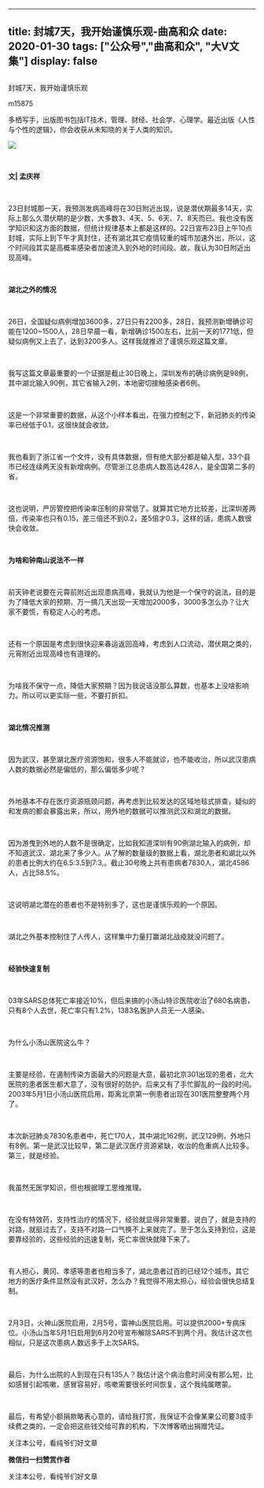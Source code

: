 
---
title:   封城7天，我开始谨慎乐观-曲高和众
date: 2020-01-30
tags: ["公众号","曲高和众", "大V文集"]
display: false
---


## 



封城7天，我开始谨慎乐观




m15875




多栖写手，出版图书包括IT技术，管理、财经、社会学、心理学。最近出版《人性与个性的逻辑》，你会收获从未知晓的关于人类的知识。


<img class="rich_pages js_insertlocalimg" data-ratio="0.6472945891783567" data-s="300,640" src="https://mmbiz.qpic.cn/mmbiz_jpg/fxGMiaL5Zj1hQwFqSPR7Ima5IKkHN5G1Vuwz343HgInVE4bm7mgXSR4sAOo4CYtfjKAHcyR8MJtCjB6GvEIBZLQ/640?wx_fmt=jpeg" data-type="jpeg" data-w="998" style=""/>

&nbsp;

**文| 孟庆祥**



&nbsp;

23日封城那一天，我预测发病高峰将在30日附近出现，说是潜伏期最多14天，实际上那么久潜伏期的是少数，大多数3、4天、5、6天、7、8天而已。我也没有医学知识和这方面的数据，但统计规律基本上都是这样的。22日宣布23日上午10点封城，实际上到下午才真封住，还有湖北其它疫情较重的城市加速外出，所以，这个时间段其实是高概率感染者加速流入到外地的时间段。故，我认为30日附近出现高峰。

&nbsp;

**湖北之外的情况**

&nbsp;

26日，全国疑似病例增加3600多，27日只有2200多，28日，我预测新增确诊可能在1200~1500人，28日早晨一看，新增确诊1500左右，比前一天的1771低，但疑似病例又上去了，达到3200多人。这样我就推迟了谨慎乐观这篇文章。

&nbsp;

我写这篇文章最重要的一个证据是截止30日晚上，深圳发布的确诊病例是98例，其中湖北输入90例，其它省输入2例，本地密切接触感染者6例。

&nbsp;

这是一个非常重要的数据，从这个小样本看出，在强力控制之下，新冠肺炎的传染率已经低于0.1，这很快就会收敛。

&nbsp;

我也看到了浙江省一个文件，没有具体数据，但有绝大部分都是输入型，33个县市已经连续两天没有新增病例。尽管浙江总患病人数高达428人，是全国第二多的省。

&nbsp;

这也说明，严厉管控把传染率压制的非常低了。就算其它地方比较差，比深圳差两倍，传染率也只有0.15，差三倍还不到0.2，差5倍才0.3，这样的话，患病人数很快会收敛。

&nbsp;

**为啥和钟南山说法不一样**

&nbsp;

前天钟老说要在元霄前附近出现患病高峰，我就认为他是一个保守的说法，目的是为了降低大家的预期，万一搞几天出现一天增加2000多，3000多怎么办？让大家不要慌，有稳定人心的考虑。

&nbsp;

还有一个原因是考虑到很快迎来春运返回高峰，考虑到人口流动，潜伏期之类的，元宵附近出现高峰也有道理的。

&nbsp;

为啥我不保守一点，降低大家预期？因为我说话没那么算数，也基本上没啥影响力。所以可以更实际一些，不要打折扣。

&nbsp;

**湖北情况推测**

&nbsp;

因为武汉，甚至湖北医疗资源饱和，很多人不能就诊，也不能收治，所以武汉患病人数的数据必然是偏低的，那么偏低多少呢？

&nbsp;

外地基本不存在医疗资源瓶颈问题，再考虑到比较发达的区域地毯式排查，疑似的和发病的都会暴露出来，所以，用外地的数据可以推测武汉和湖北的数据。

&nbsp;

因为游曳到外地的人数不是很确定，比如我知道深圳有90例湖北输入的病例，却不知道武汉、湖北来了多少人。从了解的数量级的数据上看，湖北患者和湖北以外的患者比例大约在6.5:3.5到7:3,。截止30号晚上共有患病者7830人，湖北4586人，占比58.5%。

&nbsp;

这说明湖北潜在的患者也不是特别多了，这也是谨慎乐观的一个原因。

&nbsp;

湖北之外基本控制住了人传人，这样集中力量打赢湖北战疫就没问题了。

&nbsp;

**经验快速复制**

&nbsp;

03年SARS总体死亡率接近10%，但后来搞的小汤山特诊医院收治了680名病患，只有8个人去世，死亡率只有1.2%，1383名医护人员无一人感染。

&nbsp;

为什么小汤山医院这么牛？

&nbsp;

主要是经验，在遏制传染方面最大的问题是大意，最初北京301出现的患者，北大医院的患者医生都大意了，没有很好的防护。后来又有了手忙脚乱的一段的时间。2003年5月1日小汤山医院启用，距离北京第一例患者出现在301医院整整两个月了。

&nbsp;

本次新冠肺炎7830名患者中，死亡170人，其中湖北162例，武汉129例，外地只有8例。第一是武汉比较早，第二是武汉医疗资源紧缺，收治的危重病人比较多。第三，就是经验。

&nbsp;

我虽然无医学知识，但也根据理工思维推理。

&nbsp;

在没有特效药，支持性治疗的情况下，经验就显得非常重要。说白了，就是支持的对路，就挺过去了，支持不对路一口气换不上来就完了。至于怎么支持到位，这是要靠经验的，这些经验的迅速复制，死亡率很快就降下来了。

&nbsp;

有人担心，黄冈、孝感等患者也相当多了，湖北患者过百的已经12个城市。其它地方的医疗条件显然没有武汉好，怎么办？我觉得不用太担心，经验会很快总结复制。

&nbsp;

2月3日，火神山医院启用，2月5号，雷神山医院启用。可以提供2000+专病床位。小汤山当年5月1日启用到6月20号宣布解除SARS不到两个月。我估计这次也相似，只是这次患病人数远多于上次SARS。

&nbsp;

最后，为什么出院的人到现在只有135人？我估计这个病治愈时间没有那么短，比如感冒引起咳嗽，感冒容易好，咳嗽需要很长时间恢复，这个我纯属瞎蒙。

&nbsp;

最后，有希望小额捐款略表心意的，请给我打赏，我保证不会像某果公司要3成手续费之类的，一定会把这些钱交给可靠的机构，下次博客晒出捐赠凭证。



关注本公号，看纯爷们好文章


**微信扫一扫赞赏作者**






关注本公号，看纯爷们好文章








